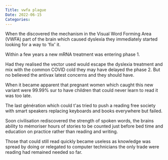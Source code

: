```yaml
---
Title: vwfa plague
Date: 2022-06-15
Categories: 
---
```


When the discovered the mechanism in the Visual Word Forming 
Area (VWFA) part of the brain which caused dyslexia they immediately started looking for a way to 'fix' it.

Within a few years a new mRNA treatment was entering phase 1.

Had they realised the vector used would escape the dyslexia treatment and mix with the common COVID cold they may have delayed the phase 2. But no believed the antivax latest concerns and they should have.

When it became apparent that pregnant women which caught this new variant were 99.99% sur to have children that could never learn to read it was too late.

The last génération which could t'as tried to push a reading free society with smart speakers replacing keyboards and books everywhere but failed.

Soon civilisation rediscovered the strength of spoken words, the brains ability to mémoriser hours of stories to be counted just before bed time and education on practice rather than reading and writing.

Those that could still read quickly became useless as knowledge was spread by doing or relegated to computer technicians the only trade were reading had remained needed so far.

